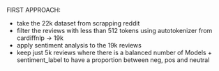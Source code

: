 FIRST APPROACH: 
- take the 22k dataset from scrapping reddit
- filter the reviews with less than 512 tokens using autotokenizer from cardiffnlp -> 19k
- apply sentiment analysis to the 19k reviews 
- keep just 5k reviews where there is a balanced number of Models + sentiment_label to have a proportion between neg, pos and neutral

